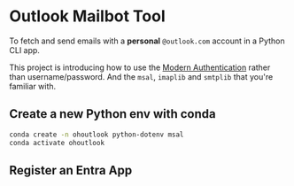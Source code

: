 # Outlook Mailbot Tool

To fetch and send emails with a **personal** `@outlook.com` account in a Python CLI app.

This project is introducing how to use the [Modern Authentication](https://support.microsoft.com/en-us/office/modern-authentication-methods-now-needed-to-continue-syncing-outlook-email-in-non-microsoft-email-apps-c5d65390-9676-4763-b41f-d7986499a90d) rather than username/password. And the `msal`, `imaplib` and `smtplib` that you're familiar with.

## Create a new Python env with conda

```sh
conda create -n ohoutlook python-dotenv msal
conda activate ohoutlook
```

## Register an Entra App

